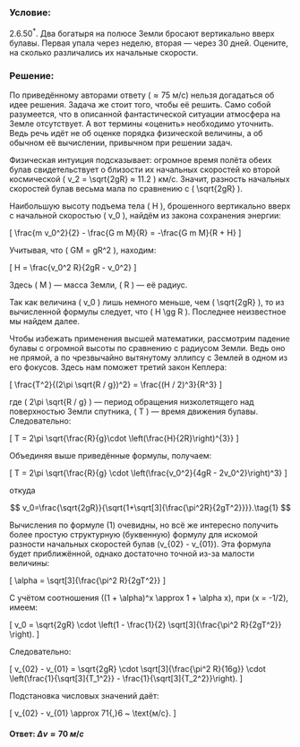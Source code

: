 ###  Условие:

$2.6.50^*.$ Два богатыря на полюсе Земли бросают вертикально вверх булавы. Первая упала через неделю, вторая — через $30$ дней. Оцените, на сколько различались их начальные скорости.

###  Решение:

По приведённому авторами ответу $(\approx 75 \mathrm{~м/с})$ нельзя догадаться об идее решения. Задача же стоит того, чтобы её решить. Само собой разумеется, что в описанной фантастической ситуации атмосфера на Земле отсутствует. А вот термины «оценить» необходимо уточнить. Ведь речь идёт не об оценке порядка физической величины, а об обычном её вычислении, привычном при решении задач.

Физическая интуиция подсказывает: огромное время полёта обеих булав свидетельствует о близости их начальных скоростей ко второй космической \( v_2 = \sqrt{2gR} ≈ 11.2 \) км/с. Значит, разность начальных скоростей булав весьма мала по сравнению с \( \sqrt{2gR} \).

Наибольшую высоту подъема тела \( H \), брошенного вертикально вверх с начальной скоростью \( v_0 \), найдём из закона сохранения энергии:

\[
\frac{m v_0^2}{2} - \frac{G m M}{R} = -\frac{G m M}{R + H}
\]

Учитывая, что \( GM = gR^2 \), находим:

\[
H = \frac{v_0^2 R}{2gR - v_0^2}
\]

Здесь \( M \) — масса Земли, \( R \) — её радиус.

Так как величина \( v_0 \) лишь немного меньше, чем \( \sqrt{2gR} \), то из вычисленной формулы следует, что \( H \gg R \). Последнее неизвестное мы найдем далее.

Чтобы избежать применения высшей математики, рассмотрим падение булавы с огромной высоты по сравнению с радиусом Земли. Ведь оно не прямой, а по чрезвычайно вытянутому эллипсу с Землей в одном из его фокусов. Здесь нам поможет третий закон Кеплера:

\[
\frac{T^2}{(2\pi \sqrt{R / g})^2} = \frac{(H / 2)^3}{R^3}
\]

где \( 2\pi \sqrt{R / g} \) — период обращения низколетящего над поверхностью Земли спутника, \( T \) — время движения булавы. Следовательно:

\[
T = 2\pi \sqrt{\frac{R}{g}\cdot \left(\frac{H}{2R}\right)^{3}}
\]

Объединяя выше приведённые формулы, получаем:

\[
T = 2\pi \sqrt{\frac{R}{g} \cdot \left(\frac{v_0^2}{4gR - 2v_0^2}\right)^3}
\]

откуда

$$
v_0=\frac{\sqrt{2gR}}{\sqrt{1+\sqrt[3]{\frac{\pi^2R}{2gT^2}}}}.\tag{1}
$$

Вычисления по формуле (1) очевидны, но всё же интересно получить более простую структурную (буквенную) формулу для искомой разности начальных скоростей булав \(v_{02} - v_{01}\). Эта формула будет приближённой, однако достаточно точной из-за малости величины:

\[
\alpha = \sqrt[3]{\frac{\pi^2 R}{2gT^2}}
\]

С учётом соотношения \((1 + \alpha)^x \approx 1 + \alpha x\), при \(x = -1/2\), имеем:

\[
v_0 = \sqrt{2gR} \cdot \left(1 - \frac{1}{2} \sqrt[3]{\frac{\pi^2 R}{2gT^2}} \right).
\]

Следовательно:

\[
v_{02} - v_{01} = \sqrt{2gR} \cdot \sqrt[3]{\frac{\pi^2 R}{16g}} \cdot \left(\frac{1}{\sqrt[3]{T_1^2}} - \frac{1}{\sqrt[3]{T_2^2}}\right).
\]

Подстановка числовых значений даёт:

\[
v_{02} - v_{01} \approx 71{,}6 ~ \text{м/с}.
\]

#### Ответ: $\Delta v \approx 70 ~м/с$